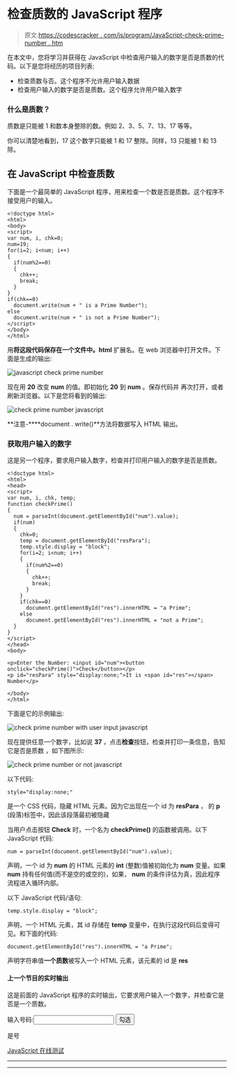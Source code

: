# 检查质数的 JavaScript 程序

> 原文:[https://codescracker . com/js/program/JavaScript-check-prime-number . htm](https://codescracker.com/js/program/javascript-check-prime-number.htm)

在本文中，您将学习并获得在 JavaScript 中检查用户输入的数字是否是质数的代码。以下是您将经历的项目列表:

*   检查质数与否。这个程序不允许用户输入数据
*   检查用户输入的数字是否是质数。这个程序允许用户输入数字

### 什么是质数？

质数是只能被 1 和数本身整除的数。例如 2、3、5、7、13、17 等等。

你可以清楚地看到，17 这个数字只能被 1 和 17 整除。同样，13 只能被 1 和 13 除。

## 在 JavaScript 中检查质数

下面是一个最简单的 JavaScript 程序，用来检查一个数是否是质数。这个程序不接受用户的输入。

```
<!doctype html>
<html>
<body>
<script>
var num, i, chk=0;
num=19;
for(i=2; i<num; i++)
{
  if(num%2==0)
  {
    chk++;
    break;
  }
}
if(chk==0)
  document.write(num + " is a Prime Number");
else
  document.write(num + " is not a Prime Number");
</script>
</body>
</html>
```

用**将这段代码保存在一个文件中。html** 扩展名。在 web 浏览器中打开文件。下面是生成的输出:

![javascript check prime number](../Images/c9076a1a44947739514a68222cb192d1.png)

现在用 **20** 改变 **num** 的值。即初始化 **20** 到 **num** 。保存代码并 再次打开，或者刷新浏览器。以下是您将看到的输出:

![check prime number javascript](../Images/cd1183c6ec82f52fdacd83631747885c.png)

**注意-****document . write()**方法将数据写入 HTML 输出。

### 获取用户输入的数字

这是另一个程序，要求用户输入数字，检查并打印用户输入的数字是否是质数。

```
<!doctype html>
<html>
<head>
<script>
var num, i, chk, temp;
function checkPrime()
{
  num = parseInt(document.getElementById("num").value);
  if(num)
  {
    chk=0;
    temp = document.getElementById("resPara");
    temp.style.display = "block";
    for(i=2; i<num; i++)
    {
      if(num%2==0)
      {
        chk++;
        break;
      }
    }
    if(chk==0)
      document.getElementById("res").innerHTML = "a Prime";
    else
      document.getElementById("res").innerHTML = "not a Prime";
  }
}
</script>
</head>
<body>

<p>Enter the Number: <input id="num"><button onclick="checkPrime()">Check</button></p>
<p id="resPara" style="display:none;">It is <span id="res"></span> Number</p>

</body>
</html>
```

下面是它的示例输出:

![check prime number with user input javascript](../Images/ac89873eb86fedac93979e0c7c861019.png)

现在提供任意一个数字，比如说 **37** ，点击**检查**按钮，检查并打印一条信息，告知它是否是质数 ，如下图所示:

![check prime number or not javascript](../Images/8517f6772b4b1bdc01d438a4ff3fbbe7.png)

以下代码:

```
style="display:none;"
```

是一个 CSS 代码，隐藏 HTML 元素。因为它出现在一个 id 为 **resPara** ， 的 **p** (段落)标签中，因此该段落最初被隐藏

当用户点击按钮 **Check** 时，一个名为 **checkPrime()** 的函数被调用。以下 JavaScript 代码:

```
num = parseInt(document.getElementById("num").value);
```

声明，一个 id 为 **num** 的 HTML 元素的 **int** (整数)值被初始化为 **num** 变量。如果 **num** 持有任何值(而不是空的或空的)，如果， **num** 的条件评估为真，因此程序 流程进入循环内部。

以下 JavaScript 代码/语句:

```
temp.style.display = "block";
```

声明，一个 HTML 元素，其 id 存储在 **temp** 变量中，在执行这段代码后变得可见。和下面的代码:

```
document.getElementById("res").innerHTML = "a Prime";
```

声明字符串值**一个质数**被写入一个 HTML 元素，该元素的 id 是 **res**

#### 上一个节目的实时输出

这是前面的 JavaScript 程序的实时输出，它要求用户输入一个数字，并检查它是否是一个质数。

输入号码:<input id="num"> <button onclick="checkPrime()">勾选</button>

是号

[JavaScript 在线测试](/exam/showtest.php?subid=6)

* * *

* * *